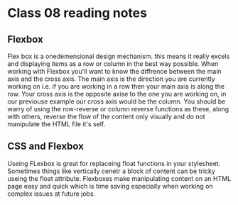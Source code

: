 # Class 08 reading notes

## Flexbox

Flex box is a onedemensional design mechanism. this means it really excels and displaying items as a row or column in the best way possible. When working with Flexbox you'll want to know the diffrence between the main axis and the cross axis. The main axis is the direction you are currently working on i.e. if you are working in a row then your main axis is along the row. Your cross axis is the opposite axise to the one you are working on, in our previouse example our cross axis would be the column. You should be warry of using the row-reverse or column reverse functions as these, along with others, reverse the flow of the content only visually and do not manipulate the HTML file it's self.

## CSS and Flexbox

Useing FLexbox is great for replaceing float functions in your stylesheet. Sometimes things like vertically cenetr a block of content can be tricky useing the float attribute. Flexboxes make manipulating content on an HTML page easy and quick which is time saving especially when working on complex issues at future jobs.
